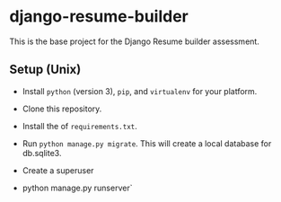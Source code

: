 # django-resume-builder
This is the base project for the Django Resume builder assessment.

## Setup (Unix)
- Install `python` (version 3), `pip`, and `virtualenv` for your platform.
- Clone this repository.
- Install the of `requirements.txt`.
- Run `python manage.py migrate`. This will create a local database for db.sqlite3.
-  Create a superuser

- python manage.py runserver`

